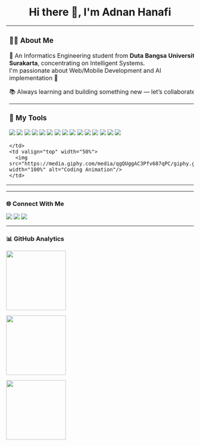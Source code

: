 <h1 align="center">Hi there 👋, I'm Adnan Hanafi</h1>

<table>
  <tr>
    <td valign="top" width="50%">
      
### 🧑‍💻 About Me

👋 An Informatics Engineering student from **Duta Bangsa University Surakarta**, concentrating on Intelligent Systems.  
I'm passionate about Web/Mobile Development and AI implementation 🚀  

📚 Always learning and building something new — let’s collaborate!

---

### 🚀 My Tools

<p align="left">
  <img src="https://img.shields.io/badge/HTML5-E34F26?style=flat&logo=html5&logoColor=white"/>
  <img src="https://img.shields.io/badge/CSS3-1572B6?style=flat&logo=css3&logoColor=white"/>
  <img src="https://img.shields.io/badge/JavaScript-F7DF1E?style=flat&logo=javascript&logoColor=black"/>
  <img src="https://img.shields.io/badge/PHP-777BB4?style=flat&logo=php&logoColor=white"/>
  <img src="https://img.shields.io/badge/Laravel-FF2D20?style=flat&logo=laravel&logoColor=white"/>
  <img src="https://img.shields.io/badge/MySQL-005C84?style=flat&logo=mysql&logoColor=white"/>
  <img src="https://img.shields.io/badge/Firebase-FFCA28?style=flat&logo=firebase&logoColor=black"/>
  <img src="https://img.shields.io/badge/Python-3776AB?style=flat&logo=python&logoColor=white"/>
  <img src="https://img.shields.io/badge/Kivy-20B2AA?style=flat&logo=kivy&logoColor=white"/>
  <img src="https://img.shields.io/badge/Dart-0175C2?style=flat&logo=dart&logoColor=white"/>
  <img src="https://img.shields.io/badge/Flutter-02569B?style=flat&logo=flutter&logoColor=white"/>
  <img src="https://img.shields.io/badge/Java-007396?style=flat&logo=java&logoColor=white"/>
  <img src="https://img.shields.io/badge/Figma-F24E1E?style=flat&logo=figma&logoColor=white"/>
  <img src="https://img.shields.io/badge/Canva-00C4CC?style=flat&logo=canva&logoColor=white"/>
  <img src="https://img.shields.io/badge/CorelDRAW-46B12C?style=flat&logo=coreldraw&logoColor=white"/>
</p>

    </td>
    <td valign="top" width="50%">
      <img src="https://media.giphy.com/media/qgQUggAC3Pfv687qPC/giphy.gif" width="100%" alt="Coding Animation"/>
    </td>
  </tr>
</table>

---

### 🌐 Connect With Me

<p align="left">
  <a href="mailto:adnanhanafi078@gmail.com"><img src="https://img.shields.io/badge/Gmail-D14836?style=flat&logo=gmail&logoColor=white"/></a>
  <a href="https://www.linkedin.com/in/adnan-hanafi/"><img src="https://img.shields.io/badge/LinkedIn-0A66C2?style=flat&logo=linkedin&logoColor=white"/></a>
  <a href="https://www.instagram.com/adnanhnf"><img src="https://img.shields.io/badge/Instagram-E4405F?style=flat&logo=instagram&logoColor=white"/></a>
</p>

---

### 📊 GitHub Analytics

<p align="left">
  <img src="https://github-readme-stats.vercel.app/api/top-langs/?username=adnanhnf&layout=compact&theme=tokyonight" height="160px"/>
</p>

<p align="left">
  <img src="https://streak-stats.demolab.com/?user=adnanhnf&theme=tokyonight" height="160px"/>
</p>

<p align="left">
  <img src="https://github-profile-trophy.vercel.app/?username=adnanhnf&theme=tokyonight&no-frame=true&column=4" height="160px"/>
</p>
